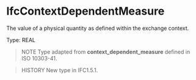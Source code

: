 # IfcContextDependentMeasure

The value of a physical quantity as defined within the exchange context.<!-- end of definition -->

Type: REAL

> NOTE  Type adapted from **context_dependent_measure** defined in ISO 10303-41.

> HISTORY  New type in IFC1.5.1.
